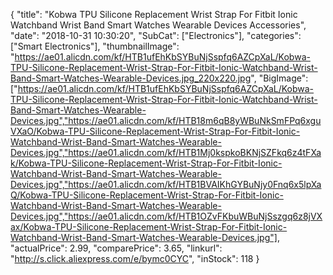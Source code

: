 {
	"title": "Kobwa TPU Silicone Replacement Wrist Strap For Fitbit Ionic Watchband Wrist Band Smart Watches Wearable Devices Accessories",
	"date": "2018-10-31 10:30:20",
	"SubCat": ["Electronics"],
	"categories": ["Smart Electronics"],
	"thumbnailImage": "https://ae01.alicdn.com/kf/HTB1ufEhKbSYBuNjSspfq6AZCpXaL/Kobwa-TPU-Silicone-Replacement-Wrist-Strap-For-Fitbit-Ionic-Watchband-Wrist-Band-Smart-Watches-Wearable-Devices.jpg_220x220.jpg",
	"BigImage": ["https://ae01.alicdn.com/kf/HTB1ufEhKbSYBuNjSspfq6AZCpXaL/Kobwa-TPU-Silicone-Replacement-Wrist-Strap-For-Fitbit-Ionic-Watchband-Wrist-Band-Smart-Watches-Wearable-Devices.jpg","https://ae01.alicdn.com/kf/HTB18m6qB8yWBuNkSmFPq6xguVXaO/Kobwa-TPU-Silicone-Replacement-Wrist-Strap-For-Fitbit-Ionic-Watchband-Wrist-Band-Smart-Watches-Wearable-Devices.jpg","https://ae01.alicdn.com/kf/HTB1Mj0kspkoBKNjSZFkq6z4tFXak/Kobwa-TPU-Silicone-Replacement-Wrist-Strap-For-Fitbit-Ionic-Watchband-Wrist-Band-Smart-Watches-Wearable-Devices.jpg","https://ae01.alicdn.com/kf/HTB1BVAIKhGYBuNjy0Fnq6x5lpXaQ/Kobwa-TPU-Silicone-Replacement-Wrist-Strap-For-Fitbit-Ionic-Watchband-Wrist-Band-Smart-Watches-Wearable-Devices.jpg","https://ae01.alicdn.com/kf/HTB1OZvFKbuWBuNjSszgq6z8jVXax/Kobwa-TPU-Silicone-Replacement-Wrist-Strap-For-Fitbit-Ionic-Watchband-Wrist-Band-Smart-Watches-Wearable-Devices.jpg"],
	"actualPrice": 2.99,
	"comparePrice": 3.65,
	"linkurl": "http://s.click.aliexpress.com/e/bymc0CYC",
	"inStock": 118
}
